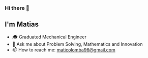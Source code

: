 ### Hi there 👋<h2> I'm Matias</h2>

- 🎓 Graduated Mechanical Engineer
- 💬 Ask me about Problem Solving, Mathematics and Innovation
- 📫 How to reach me: maticolomba96@gmail.com
